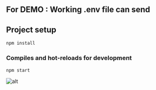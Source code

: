 ## For DEMO : Working .env file can send

## Project setup
```
npm install
```

### Compiles and hot-reloads for development
```
npm start
``` 


![alt](https://ugurgulay.com/ss/server_working.png)